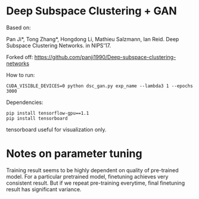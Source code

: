 # Deep Subspace Clustering + GAN

Based on:

Pan Ji*, Tong Zhang*, Hongdong Li, Mathieu Salzmann, Ian Reid. Deep Subspace Clustering Networks. in NIPS'17.

Forked off: https://github.com/panji1990/Deep-subspace-clustering-networks

How to run:
```
CUDA_VISIBLE_DEVICES=0 python dsc_gan.py exp_name --lambda3 1 --epochs 3000
```

Dependencies:
```
pip install tensorflow-gpu==1.1
pip install tensorboard
```

tensorboard useful for visualization only.


# Notes on parameter tuning

Training result seems to be highly dependent on quality of pre-trained model. For a particular pretrained model,
finetuning achieves very consistent result. But if we repeat pre-training everytime, final finetuning result
has significant variance.


